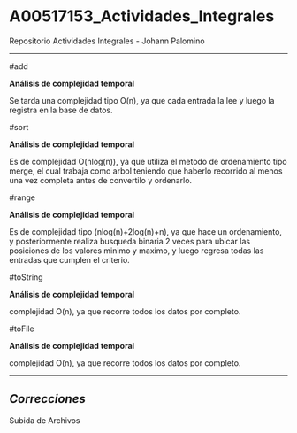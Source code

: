 # A00517153_Actividades_Integrales
 Repositorio Actividades Integrales - Johann Palomino

------


#add

**Análisis de complejidad temporal**

Se tarda una complejidad tipo O(n), ya que cada entrada la lee y luego la registra en la base de datos.

#sort

**Análisis de complejidad temporal**

Es de complejidad O(nlog(n)), ya que utiliza el metodo de ordenamiento tipo merge, el cual trabaja como arbol teniendo que haberlo recorrido al menos una vez completa antes de convertilo y ordenarlo.

#range

**Análisis de complejidad temporal**

Es de complejidad tipo (nlog(n)+2log(n)+n), ya que hace un ordenamiento, y posteriormente realiza busqueda binaria 2 veces para ubicar las posiciones de los valores minimo y maximo, y luego regresa todas las entradas que cumplen el criterio.

#toString

**Análisis de complejidad temporal**

complejidad O(n), ya que recorre todos los datos por completo.

#toFile

**Análisis de complejidad temporal**

complejidad O(n), ya que recorre todos los datos por completo.

----


*Correcciones*
----
Subida de Archivos